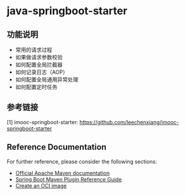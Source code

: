 # java-springboot-starter

## 功能说明
- 常用的请求过程
- 如果做请求参数校验
- 如何配置全局拦截器
- 如何记录日志（AOP）
- 如何配置全局通用异常处理
- 如何配置定时任务

## 参考链接
[1] imooc-springboot-starter: https://github.com/leechenxiang/imooc-springboot-starter

## Reference Documentation
For further reference, please consider the following sections:

* [Official Apache Maven documentation](https://maven.apache.org/guides/index.html)
* [Spring Boot Maven Plugin Reference Guide](https://docs.spring.io/spring-boot/docs/2.7.4/maven-plugin/reference/html/)
* [Create an OCI image](https://docs.spring.io/spring-boot/docs/2.7.4/maven-plugin/reference/html/#build-image)


